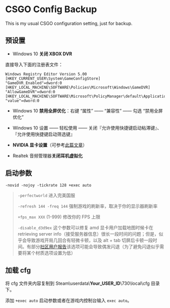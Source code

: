 # CSGO Config Backup

This is my usual CSGO configuration setting, just for backup.

## 预设置

- Windows 10 **关闭 XBOX DVR**

直接导入下面的注册表文件：

```text
Windows Registry Editor Version 5.00
[HKEY_CURRENT_USER\System\GameConfigStore]
"GameDVR_Enabled"=dword:0
[HKEY_LOCAL_MACHINE\SOFTWARE\Policies\Microsoft\Windows\GameDVR]
"AllowGameDVR"=dword:0
[HKEY_LOCAL_MACHINE\SOFTWARE\Microsoft\PolicyManager\default\ApplicationManagement\AllowGameDVR]
"value"=dword:0
```

- Windows 10 **禁用全屏优化**：右键 “属性” —— “兼容性” —— 勾选 “禁用全屏优化”

- Windows 10 设置 —— 轻松使用 —— 关闭『允许使用快捷键启动粘滞键』、『允许使用快捷键启动筛选键』

- **NVIDIA 显卡设置**（可参考[此篇文章](https://www.wevg.org/archives/csgo-fps-optimized/)）

- Realtek 音频管理器**关闭耳机虚拟化**

## 启动参数

`-novid -nojoy -tickrate 128 +exec auto`

> `-perfectworld` 进入完美国服
>
> `-refresh 144 -freq 144` 强制游戏的刷新率，取决于你的显示器刷新率
>
> `+fps_max XXX` (1-999) 修改你的 FPS 上限
>
> `-disable_d3d9ex` 这个参数可以修复 amd 显卡用户加载地图时候卡在 retrieving server info（接受服务器信息）很长一段时间的问题；但是，似乎会导致游戏开局几回合有轻微卡顿，以及 alt + tab 切屏后卡顿一段时间。有部分[社区用户报告](https://www.reddit.com/r/csgo/comments/kv0q2d/csgo_stuck_on_retrieving_server_info_after/)该选项可能会导致偶发闪退（为了避免闪退似乎需要将某个材质选项设置为低）

## 加载 cfg

将 cfg 文件夹内容复制到 Steam\\userdata\\**Your_USER_ID**\\730\\local\\cfg 目录下。

添加 `+exec auto` 启动参数或者在游戏内控制台输入 `exec auto`。
